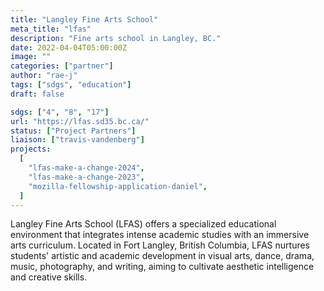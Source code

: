 ```yaml
---
title: "Langley Fine Arts School"
meta_title: "lfas"
description: "Fine arts school in Langley, BC."
date: 2022-04-04T05:00:00Z
image: ""
categories: ["partner"]
author: "rae-j"
tags: ["sdgs", "education"]
draft: false

sdgs: ["4", "8", "17"]
url: "https://lfas.sd35.bc.ca/"
status: ["Project Partners"]
liaison: ["travis-vandenberg"]
projects:
  [
    "lfas-make-a-change-2024",
    "lfas-make-a-change-2023",
    "mozilla-fellowship-application-daniel",
  ]
---
```


Langley Fine Arts School (LFAS) offers a specialized educational environment that integrates intense academic studies with an immersive arts curriculum. Located in Fort Langley, British Columbia, LFAS nurtures students' artistic and academic development in visual arts, dance, drama, music, photography, and writing, aiming to cultivate aesthetic intelligence and creative skills.
